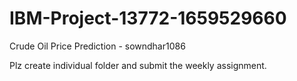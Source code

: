 # IBM-Project-13772-1659529660
Crude Oil Price Prediction - sowndhar1086

Plz create individual folder and  submit the weekly assignment.
